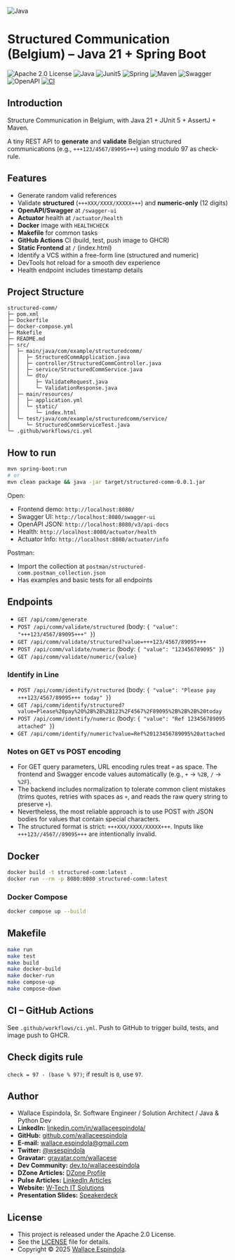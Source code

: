 ![Java](https://cdn.icon-icons.com/icons2/2699/PNG/512/java_logo_icon_168609.png)

# Structured Communication (Belgium) – Java 21 + Spring Boot

![Apache 2.0 License](https://img.shields.io/badge/License-Apache2.0-orange)
![Java](https://img.shields.io/badge/Built_with-Java21-blue)
![Junit5](https://img.shields.io/badge/Tested_with-Junit5-teal)
![Spring](https://img.shields.io/badge/Structured_by-SpringBoot-lemon)
![Maven](https://img.shields.io/badge/Powered_by-Maven-pink)
![Swagger](https://img.shields.io/badge/Docs_by-Swagger-yellow)
![OpenAPI](https://img.shields.io/badge/Specs_by-OpenAPI-purple)
[![CI](https://github.com/wallaceespindola/structured-comm-full/actions/workflows/ci.yml/badge.svg)](https://github.com/wallaceespindola/structured-comm-full/actions/workflows/ci.yml)

## Introduction

Structure Communication in Belgium, with Java 21 + JUnit 5 + AssertJ + Maven.

A tiny REST API to **generate** and **validate** Belgian structured communications (e.g., `+++123/4567/89095+++`) using
modulo 97 as check-rule.

## Features

- Generate random valid references
- Validate **structured** (`+++XXX/XXXX/XXXXX+++`) and **numeric-only** (12 digits)
- **OpenAPI/Swagger** at `/swagger-ui`
- **Actuator** health at `/actuator/health`
- **Docker** image with `HEALTHCHECK`
- **Makefile** for common tasks
- **GitHub Actions** CI (build, test, push image to GHCR)
- **Static Frontend** at `/` (index.html)
- Identify a VCS within a free-form line (structured and numeric)
- DevTools hot reload for a smooth dev experience
- Health endpoint includes timestamp details

## Project Structure

```
structured-comm/
├─ pom.xml
├─ Dockerfile
├─ docker-compose.yml
├─ Makefile
├─ README.md
├─ src/
│  ├─ main/java/com/example/structuredcomm/
│  │  ├─ StructuredCommApplication.java
│  │  ├─ controller/StructuredCommController.java
│  │  ├─ service/StructuredCommService.java
│  │  └─ dto/
│  │     ├─ ValidateRequest.java
│  │     └─ ValidationResponse.java
│  ├─ main/resources/
│  │  ├─ application.yml
│  │  └─ static/
│  │     └─ index.html
│  └─ test/java/com/example/structuredcomm/service/
│     └─ StructuredCommServiceTest.java
└─ .github/workflows/ci.yml
```

## How to run

```bash
mvn spring-boot:run
# or
mvn clean package && java -jar target/structured-comm-0.0.1.jar
```

Open:

- Frontend demo: `http://localhost:8080/`
- Swagger UI: `http://localhost:8080/swagger-ui`
- OpenAPI JSON: `http://localhost:8080/v3/api-docs`
- Health: `http://localhost:8080/actuator/health`
- Actuator Info: `http://localhost:8080/actuator/info`

Postman:

- Import the collection at `postman/structured-comm.postman_collection.json`
- Has examples and basic tests for all endpoints

## Endpoints

- `GET /api/comm/generate`
- `POST /api/comm/validate/structured` (body: `{ "value": "+++123/4567/89095+++" }`)
- `GET /api/comm/validate/structured?value=+++123/4567/89095+++`
- `POST /api/comm/validate/numeric` (body: `{ "value": "123456789095" }`)
- `GET /api/comm/validate/numeric/{value}`

### Identify in Line

- `POST /api/comm/identify/structured` (body: `{ "value": "Please pay +++123/4567/89095+++ today" }`)
- `GET /api/comm/identify/structured?value=Please%20pay%20%2B%2B%2B123%2F4567%2F89095%2B%2B%2B%20today`
- `POST /api/comm/identify/numeric` (body: `{ "value": "Ref 123456789095 attached" }`)
- `GET /api/comm/identify/numeric?value=Ref%20123456789095%20attached`

### Notes on GET vs POST encoding

- For GET query parameters, URL encoding rules treat `+` as space. The frontend and Swagger encode values automatically (e.g., `+` → `%2B`, `/` → `%2F`).
- The backend includes normalization to tolerate common client mistakes (trims quotes, retries with spaces as `+`, and reads the raw query string to preserve `+`).
- Nevertheless, the most reliable approach is to use POST with JSON bodies for values that contain special characters.
- The structured format is strict: `+++XXX/XXXX/XXXXX+++`. Inputs like `+++123//4567//89095+++` are intentionally invalid.

## Docker

```bash
docker build -t structured-comm:latest .
docker run --rm -p 8080:8080 structured-comm:latest
```

### Docker Compose

```bash
docker compose up --build
```

## Makefile

```bash
make run
make test
make build
make docker-build
make docker-run
make compose-up
make compose-down
```

## CI – GitHub Actions

See `.github/workflows/ci.yml`. Push to GitHub to trigger build, tests, and image push to GHCR.

## Check digits rule

`check = 97 - (base % 97)`; if result is `0`, use `97`.

## Author

- Wallace Espindola, Sr. Software Engineer / Solution Architect / Java & Python Dev
- **LinkedIn:** [linkedin.com/in/wallaceespindola/](https://www.linkedin.com/in/wallaceespindola/)
- **GitHub:** [github.com/wallaceespindola](https://github.com/wallaceespindola)
- **E-mail:** [wallace.espindola@gmail.com](mailto:wallace.espindola@gmail.com)
- **Twitter:** [@wsespindola](https://twitter.com/wsespindola)
- **Gravatar:** [gravatar.com/wallacese](https://gravatar.com/wallacese)
- **Dev Community:** [dev.to/wallaceespindola](https://dev.to/wallaceespindola)
- **DZone Articles:** [DZone Profile](https://dzone.com/users/1254611/wallacese.html)
- **Pulse Articles:** [LinkedIn Articles](https://www.linkedin.com/in/wallaceespindola/recent-activity/articles/)
- **Website:** [W-Tech IT Solutions](https://www.wtechitsolutions.com/)
- **Presentation Slides:** [Speakerdeck](https://speakerdeck.com/wallacese)

## License

- This project is released under the Apache 2.0 License.
- See the [LICENSE](LICENSE) file for details.
- Copyright © 2025 [Wallace Espindola](https://github.com/wallaceespindola/).